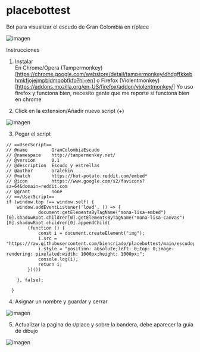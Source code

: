 # placebottest
Bot para visualizar el escudo de Gran Colombia en r/place

![imagen](https://user-images.githubusercontent.com/102851218/161374349-053f10f1-a58f-4a84-b5b2-cc6c14e95b13.png)


Instrucciones 

1. Instalar  
En Chrome/Opera (Tampermonkey)[https://chrome.google.com/webstore/detail/tampermonkey/dhdgffkkebhmkfjojejmpbldmpobfkfo?hl=en]
o Firefox (Violentmonkey)[https://addons.mozilla.org/en-US/firefox/addon/violentmonkey/]
Yo uso firefox y funciona bien, necesito gente que me reporte si funciona bien en chrome


2. Click en la extension/Añadir nuevo script (+) 

![imagen](https://user-images.githubusercontent.com/102851218/161374456-6f84ae29-0994-4aef-a63d-63ea55eee323.png)

3. Pegar el script 

```
// ==UserScript==
// @name         GranColombiaEscudo
// @namespace    http://tampermonkey.net/
// @version      0.1
// @description  Escudo y estrellas
// @author       oralekin
// @match        https://hot-potato.reddit.com/embed*
// @icon         https://www.google.com/s2/favicons?sz=64&domain=reddit.com
// @grant        none
// ==/UserScript==
if (window.top !== window.self) {
    window.addEventListener('load', () => {
            document.getElementsByTagName("mona-lisa-embed")[0].shadowRoot.children[0].getElementsByTagName("mona-lisa-canvas")[0].shadowRoot.children[0].appendChild(
        (function () {
            const i = document.createElement("img");
            i.src = "https://raw.githubusercontent.com/biencriado/placebottest/main/escudoplacetemplate.png";
            i.style = "position: absolute;left: 0;top: 0;image-rendering: pixelated;width: 1000px;height: 1000px;";
            console.log(i);
            return i;
        })())

    }, false);
    
  }
```

4. Asignar un nombre y guardar y cerrar 

![imagen](https://user-images.githubusercontent.com/102851218/161374574-2f837d5c-43f9-4401-8ec3-9111d2f0c8fb.png)

5. Actualizar la pagina de r/place y sobre la bandera, debe aparecer la guia de dibujo 

![imagen](https://user-images.githubusercontent.com/102851218/161374623-bd77d3ee-d92d-4c19-a4d8-9e4ca43ee599.png)
